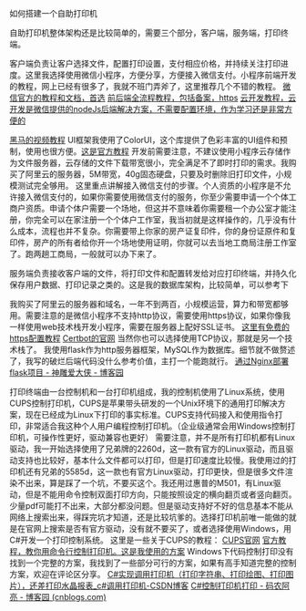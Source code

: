 如何搭建一个自助打印机

自助打印机整体架构还是比较简单的，需要三个部分，客户端，服务端，打印终端。

客户端负责让客户选择文件，配置打印设置，支付相应价格，并持续关注打印进度。这里我选择使用微信小程序，方便分享，方便接入微信支付。小程序前端开发的教程，网上已经有很多了，我就不班门弄斧了，这里推荐几个不错的教程。
[微信官方的教程和文档，首选](developers.weixin.qq.com/miniprogram/dev/framework/quickstart/getstart.html#申请账号)
[前后端全流程教程，包括备案，https](https://blog.csdn.net/JackieLeeWelas/article/details/89303306)
[云开发教程，云开发是微信提供的nodeJs后端解决方案，不需要配置环境，作为学习还是非常方便的](https://developers.weixin.qq.com/community/develop/article/doc/000c266faecb1802a420e8f4a66413)

[黑马的视频教程](https://www.bilibili.com/video/BV1834y1676P/?spm_id_from=333.337.search-card.all.click&vd_source=c4b113af3635381484ac1cc6db0e8123)
UI框架我使用了ColorUI，这个库提供了色彩丰富的UI组件和预制，使用也很方便。[这是官方教程](https://docs.xzeu.com/#/)
开发前需要注意，不建议使用小程序云存储作为文件服务器，云存储的文件下载带宽很小，完全满足不了即时打印的需求。我购买了阿里云的服务器，5M带宽，40g固态硬盘，只要及时删除旧打印文件，小规模测试完全够用。
这里重点讲解接入微信支付的步骤。个人资质的小程序是不允许接入微信支付的，如果你需要使用微信支付的服务，你至少需要申请一个个体工商户资质。申请个体户需要一个场地，但这并不意味着你需要租一个办公室才能注册，你完全可以在家注册一个个体户工作室，我当初就是这样操作的，几乎没有什么成本，流程也并不复杂。你需要带上你家的房产证复印件，你的身份证原件和复印件，房产的所有者给你开一个场地使用证明，你就可以去当地工商局注册工作室了。跑两趟工商局，一般就可以办下来了。

服务端负责接收客户端的文件，将打印文件和配置转发给对应打印终端，并持久化保存用户数据、打印记录之类的。这是我的数据库架构，比较简单，可以参考下
 
我购买了阿里云的服务器和域名，一年不到两百，小规模运营，算力和带宽都够用。需要注意的是微信小程序不支持http协议，需要使用https协议，如果你像我一样使用web技术栈开发小程序，需要在服务器上配好SSL证书。
[这里有免费的https配置教程](https://cloud.tencent.com/developer/article/2328422)
[Certbot的官网](https://certbot.eff.org/)
当然你也可以选择使用TCP协议，那就是另一个技术栈了。
我使用flask作为http服务器框架，MySQL作为数据库。细节就不做赘述了，我写的破烂后端代码没什么参考价值，主打一个能跑就行。
[通过Nginx部署flask项目 - 神雕爱大侠 - 博客园](https://www.cnblogs.com/sdadx/p/10360208.html)

打印终端由一台控制机和一台打印机组成，我的控制机使用了Linux系统，使用CUPS控制打印机，CUPS是苹果带头研发的一个Unix环境下的通用打印解决方案，现在已经成为Linux下打印的事实标准。CUPS支持代码接入和使用指令打印，非常适合我这种个人用户编程控制打印机。（企业级通常会用Windows控制打印机，可操作性更好，驱动兼容也更好）
需要注意，并不是所有打印机都有Linux驱动，我一开始选择使用了兄弟牌的2260d，这一款有官方的Linux驱动，而且驱动支持也比较好，基本什么文件都可以打印，但是打印速度比较慢。我使用过的打印机还有兄弟的5585d，这一款也有官方Linux驱动，打印更快，但是很多文件渲染不出来，算是踩了一个坑，不要买这个。我还用过惠普的M501，有Linux驱动，但是不能用命令控制双面打印方向，只能按照设定的横向翻页或者竖向翻页。少量pdf可能打不出来，大部分都没问题。但是驱动支持好不好的信息基本不能从网络上搜索出来，得踩完坑才知道，还是比较坑爹的。选择打印机前唯一能做的就是在官网上搜索是否有官方驱动，没有就不要买了，或者选择使用Windows，用C#开发一个打印控制系统。
这里是一些关于CUPS的教程：
[CUPS官网](https://www.cups.org/documentation.html)
[官方教程，教你用命令行控制打印机。这是我使用的方案](https://www.cups.org/doc/options.html)
Windows下代码控制打印没有找到一个完整的方案，我找到了一些部分可行的方案，如果有高手知道完整的控制方案，欢迎在评论区分享。
[C#实现调用打印机（打印字符串、打印绘图、打印图片），还差打印水晶报表_c#调用打印机-CSDN博客](https://blog.csdn.net/weixin_42401291/article/details/83624081)
[C#控制打印机打印 - 码农阿亮 - 博客园 (cnblogs.com)](https://www.cnblogs.com/wml-it/p/15982300.html)
